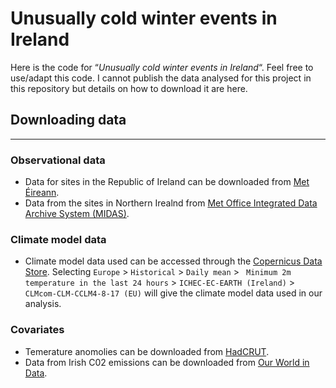 # Unusually cold winter events in Ireland
Here is the code for “_Unusually cold winter events in Ireland_“. Feel free to use/adapt this code. I cannot publish the data analysed for this project in this repository but details on how to download it are here. 

## Downloading data
--------------------- 
### Observational data
- Data for sites in the Republic of Ireland can be downloaded from [Met Éireann](https://www.met.ie/climate/available-data/historical-data).
- Data from the sites in Northern Irealnd from [Met Office Integrated Data Archive System (MIDAS)](https://data.ceda.ac.uk/badc/ukmo-midas-open/data/uk-daily-temperature-obs).

### Climate model data
- Climate model data used can be accessed through the [Copernicus Data Store](https://cds.climate.copernicus.eu/cdsapp#!/dataset/projections-cordex-domains-single-levels). Selecting `Europe` > `Historical` > `Daily mean` > ` Minimum 2m temperature in the last 24 hours` > `ICHEC-EC-EARTH (Ireland)` > `CLMcom-CLM-CCLM4-8-17 (EU)` will give the climate model data used in our analysis.

### Covariates
- Temerature anomolies can be downloaded from [HadCRUT](https://crudata.uea.ac.uk/cru/data/temperature/).
- Data from Irish C02 emissions can be downloaded from [Our World in Data](https://github.com/owid/co2-data).
